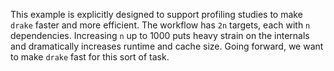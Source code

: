 This example is explicitly designed to support profiling studies to make `drake` faster and more efficient. The workflow has `2n` targets, each with `n` dependencies. Increasing `n` up to 1000 puts heavy strain on the internals and dramatically increases runtime and cache size. Going forward, we want to make `drake` fast for this sort of task.
